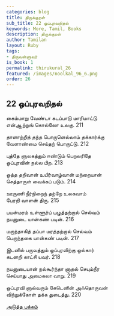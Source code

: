 ```yaml
---
categories: blog
title: திருக்குறள்
sub_title: 22 ஒப்புரவறிதல்
keywords: More, Tamil, Books
description: திருக்குறள்
author: Tamilan
layout: Ruby
tags:
- திருவள்ளுவர்
is_book: 1
permalink: thirukural_26
featured: /images/noolkal_96_6.png
order: 26
---
```

## 22 ஒப்புரவறிதல்

கைம்மாறு வேண்டா கடப்பாடு மாரிமாட்டு  
என்ஆற்றுங் கொல்லோ உலகு. 211

தாளாற்றித் தந்த பொருளெல்லாம் தக்கார்க்கு  
வேளாண்மை செய்தற் பொருட்டு. 212

புத்தே ளுலகத்தும் ஈண்டும் பெறலரிதே  
ஒப்புரவின் நல்ல பிற. 213

ஒத்த தறிவான் உயிர்வாழ்வான் மற்றையான்  
செத்தாருள் வைக்கப் படும். 214

ஊருணி நீர்நிறைந் தற்றே உலகவாம்  
பேரறி வாளன் திரு. 215

பயன்மரம் உள்ளூர்ப் பழுத்தற்றால் செல்வம்  
நயனுடை யான்கண் படின். 216

மருந்தாகித் தப்பா மரத்தற்றால் செல்வம்  
பெருந்தகை யான்கண் படின். 217

இடனில் பருவத்தும் ஒப்புரவிற்கு ஒல்கார்  
கடனறி காட்சி யவர். 218

நயனுடையான் நல்கூர்ந்தா னாதல் செயும்நீர  
செய்யாது அமைகலா வாறு. 219

ஒப்புரவி னால்வரும் கேடெனின் அஃதொருவன்  
விற்றுக்கோள் தக்க துடைத்து. 220

[அடுத்த பக்கம்](thirukural_27)